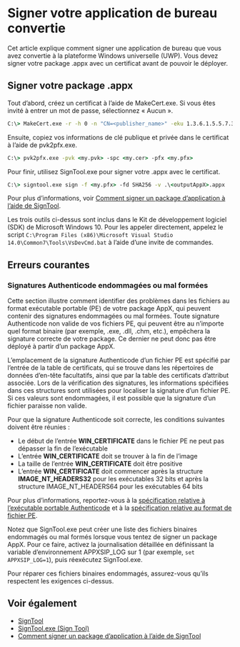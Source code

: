 # Signer votre application de bureau convertie

Cet article explique comment signer une application de bureau que vous avez convertie à la plateforme Windows universelle (UWP). Vous devez signer votre package .appx avec un certificat avant de pouvoir le déployer.

## Signer votre package .appx

Tout d’abord, créez un certificat à l’aide de MakeCert.exe. Si vous êtes invité à entrer un mot de passe, sélectionnez « Aucun ». 

```cmd
C:\> MakeCert.exe -r -h 0 -n "CN=<publisher_name>" -eku 1.3.6.1.5.5.7.3.3 -pe -sv <my.pvk> <my.cer>
```

Ensuite, copiez vos informations de clé publique et privée dans le certificat à l’aide de pvk2pfx.exe. 

```cmd
C:\> pvk2pfx.exe -pvk <my.pvk> -spc <my.cer> -pfx <my.pfx>
```
Pour finir, utilisez SignTool.exe pour signer votre .appx avec le certificat.

```cmd
C:\> signtool.exe sign -f <my.pfx> -fd SHA256 -v .\<outputAppX>.appx
``` 

Pour plus d’informations, voir [Comment signer un package d’application à l’aide de SignTool](https://msdn.microsoft.com/en-us/library/windows/desktop/jj835835(v=vs.85).aspx). 

Les trois outils ci-dessus sont inclus dans le Kit de développement logiciel (SDK) de Microsoft Windows 10. Pour les appeler directement, appelez le script ```C:\Program Files (x86)\Microsoft Visual Studio 14.0\Common7\Tools\VsDevCmd.bat``` à l’aide d’une invite de commandes.

## Erreurs courantes

### Signatures Authenticode endommagées ou mal formées

Cette section illustre comment identifier des problèmes dans les fichiers au format exécutable portable (PE) de votre package AppX, qui peuvent contenir des signatures endommagées ou mal formées. Toute signature Authenticode non valide de vos fichiers PE, qui peuvent être au n’importe quel format binaire (par exemple, .exe, .dll, .chm, etc.), empêchera la signature correcte de votre package. Ce dernier ne peut donc pas être déployé à partir d’un package AppX. 

L’emplacement de la signature Authenticode d’un fichier PE est spécifié par l’entrée de la table de certificats, qui se trouve dans les répertoires de données d’en-tête facultatifs, ainsi que par la table des certificats d’attribut associée. Lors de la vérification des signatures, les informations spécifiées dans ces structures sont utilisées pour localiser la signature d’un fichier PE. Si ces valeurs sont endommagées, il est possible que la signature d’un fichier paraisse non valide. 

Pour que la signature Authenticode soit correcte, les conditions suivantes doivent être réunies :

- Le début de l’entrée **WIN_CERTIFICATE** dans le fichier PE ne peut pas dépasser la fin de l’exécutable
- L’entrée **WIN_CERTIFICATE** doit se trouver à la fin de l’image
- La taille de l’entrée **WIN_CERTIFICATE** doit être positive
- L’entrée **WIN_CERTIFICATE** doit commencer après la structure **IMAGE_NT_HEADERS32** pour les exécutables 32 bits et après la structure IMAGE_NT_HEADERS64 pour les exécutables 64 bits

Pour plus d’informations, reportez-vous à la [spécification relative à l’exécutable portable Authenticode](http://download.microsoft.com/download/9/c/5/9c5b2167-8017-4bae-9fde-d599bac8184a/Authenticode_PE.docx) et à la [spécification relative au format de fichier PE](https://msdn.microsoft.com/en-us/windows/hardware/gg463119.aspx). 

Notez que SignTool.exe peut créer une liste des fichiers binaires endommagés ou mal formés lorsque vous tentez de signer un package AppX. Pour ce faire, activez la journalisation détaillée en définissant la variable d’environnement APPXSIP_LOG sur 1 (par exemple, ```set APPXSIP_LOG=1```), puis réexécutez SignTool.exe.

Pour réparer ces fichiers binaires endommagés, assurez-vous qu’ils respectent les exigences ci-dessus.

## Voir également

- [SignTool](https://msdn.microsoft.com/library/windows/desktop/aa387764(v=vs.85).aspx)
- [SignTool.exe (Sign Tool)](https://msdn.microsoft.com/library/8s9b9yaz(v=vs.110).aspx)
- [Comment signer un package d’application à l’aide de SignTool](https://msdn.microsoft.com/en-us/library/windows/desktop/jj835835(v=vs.85).aspx)

<!--HONumber=Jun16_HO4-->


